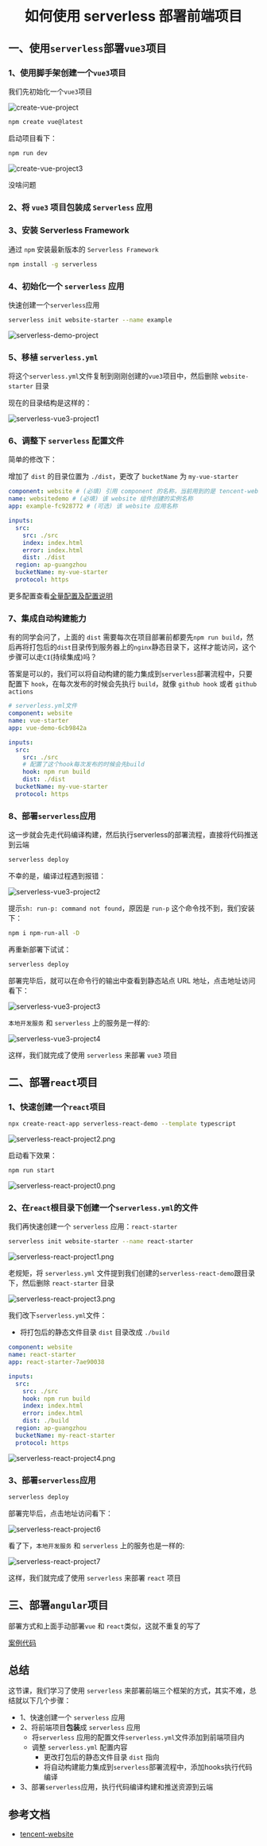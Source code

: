 # <center>如何使用 serverless 部署前端项目</center>

## 一、使用`serverless`部署`vue3`项目

### 1、使用脚手架创建一个`vue3`项目

我们先初始化一个`vue3`项目

![create-vue-project](./images/create-vue-project.png)

```bash
npm create vue@latest
```

启动项目看下：

```bash
npm run dev
```

![create-vue-project3](./images/create-vue-project3.png)

没啥问题

### 2、将 `vue3` 项目包装成 `Serverless` 应用

### 3、安装 Serverless Framework

通过 `npm` 安装最新版本的 `Serverless Framework`

```bash
npm install -g serverless
```

### 4、初始化一个 `serverless` 应用

快速创建一个`serverless`应用

```bash
serverless init website-starter --name example
```

![serverless-demo-project](./images/serverless-demo-project.png)

### 5、移植 `serverless.yml`

将这个`serverless.yml`文件复制到刚刚创建的`vue3`项目中，然后删除 `website-starter` 目录

现在的目录结构是这样的：

![serverless-vue3-project1](./images/serverless-vue3-project1.png)

### 6、调整下 `serverless` 配置文件

简单的修改下：

增加了 `dist` 的目录位置为 `./dist`，更改了 `bucketName` 为 `my-vue-starter`

```yaml
component: website # (必填) 引用 component 的名称，当前用到的是 tencent-website 组件
name: websitedemo # (必填) 该 website 组件创建的实例名称
app: example-fc928772 # (可选) 该 website 应用名称

inputs:
  src:
    src: ./src
    index: index.html
    error: index.html
    dist: ./dist
  region: ap-guangzhou
  bucketName: my-vue-starter
  protocol: https
```

更多配置查看[全量配置及配置说明](https://github.com/serverless-components/tencent-website/blob/master/docs/configure.md)

### 7、集成自动构建能力

有的同学会问了，上面的 `dist` 需要每次在项目部署前都要先`npm run build`，然后再将打包后的`dist`目录传到服务器上的`nginx`静态目录下，这样才能访问，这个步骤可以走`CI`(持续集成)吗？

答案是可以的，我们可以将自动构建的能力集成到`serverless`部署流程中，只要配置下 `hook`，在每次发布的时候会先执行 `build`，就像 `github hook` 或者 `github actions`

```yaml
# serverless.yml文件
component: website
name: vue-starter
app: vue-demo-6cb9842a

inputs:
  src:
    src: ./src
    # 配置了这个hook每次发布的时候会先build
    hook: npm run build
    dist: ./dist
  bucketName: my-vue-starter
  protocol: https
```

### 8、部署`serverless`应用

这一步就会先走代码编译构建，然后执行serverless的部署流程，直接将代码推送到云端

```bash
serverless deploy
```

不幸的是，编译过程遇到报错：

![serverless-vue3-project2](./images/serverless-vue3-project2.png)

提示`sh: run-p: command not found`，原因是 `run-p` 这个命令找不到，我们安装下：

```bash
npm i npm-run-all -D
```
再重新部署下试试：

```bash
serverless deploy
```

部署完毕后，就可以在命令行的输出中查看到静态站点 URL 地址，点击地址访问看下：

![serverless-vue3-project3](./images/serverless-vue3-project3.png)

`本地开发服务` 和 `serverless` 上的服务是一样的:

![serverless-vue3-project4](./images/serverless-vue3-project4.png)

这样，我们就完成了使用 `serverless` 来部署 `vue3` 项目

## 二、部署`react`项目

### 1、快速创建一个`react`项目

```bash
npx create-react-app serverless-react-demo --template typescript
```

![serverless-react-project2.png](./images/serverless-react-project2.png)

启动看下效果：

```bash
npm run start 
```

![serverless-react-project0.png](./images/serverless-react-project0.png)

### 2、在`react`根目录下创建一个`serverless.yml`的文件

我们再快速创建一个 `serverless` 应用：`react-starter`

```bash
serverless init website-starter --name react-starter 
```

![serverless-react-project1.png](./images/serverless-react-project1.png)

老规矩，将 `serverless.yml` 文件提到我们创建的`serverless-react-demo`跟目录下，然后删除 `react-starter` 目录

![serverless-react-project3.png](./images/serverless-react-project3.png)

我们改下`serverless.yml`文件：

- 将打包后的静态文件目录 `dist` 目录改成 `./build`

```yaml
component: website
name: react-starter
app: react-starter-7ae90038

inputs:
  src:
    src: ./src
    hook: npm run build
    index: index.html
    error: index.html
    dist: ./build
  region: ap-guangzhou
  bucketName: my-react-starter
  protocol: https
```

![serverless-react-project4.png](./images/serverless-react-project4.png)

### 3、部署`serverless`应用

```bash
serverless deploy
```

部署完毕后，点击地址访问看下：

![serverless-react-project6](./images/serverless-react-project6.png)

看了下，`本地开发服务` 和 `serverless` 上的服务也是一样的:

![serverless-react-project7](./images/serverless-react-project7.png)

这样，我们就完成了使用 `serverless` 来部署 `react` 项目

## 三、部署`angular`项目

部署方式和上面手动部署`vue` 和 `react`类似，这就不重复的写了

[案例代码](https://github.com/GolderBrother/serverless-deploy-fe-framework)

## 总结

这节课，我们学习了使用 `serverless` 来部署前端三个框架的方式，其实不难，总结就以下几个步骤：

- 1、快速创建一个 `serverless` 应用
- 2、将前端项目**包装**成 `serverless` 应用
  - 将`serverless` 应用的配置文件`serverless.yml`文件添加到前端项目内
  - 调整 `serverless.yml` 配置内容
    - 更改打包后的静态文件目录 `dist` 指向
    - 将自动构建能力集成到`serverless`部署流程中，添加hooks执行代码编译
- 3、部署`serverless`应用，执行代码编译构建和推送资源到云端

## 参考文档

- [tencent-website](https://github.com/serverless-components/tencent-website/)